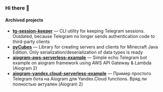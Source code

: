 ### Hi there 👋

#### Archived projects
- **[tg-session-keeper](https://github.com/DavisDmitry/tg-session-keeper)** — CLI utility for keeping Telegram sessions. Outdated, because Telegram no longer sends authentication code to third-party clients
- **[pyCubes](https://github.com/DavisDmitry/pycubes)** — Library for creating servers and clients for Minecraft Java Edition. Only serialization/deserialization of data types is ready
- **[aiogram-aws-serverless-example](https://github.com/DavisDmitry/aiogram-aws-serverless-example)** — Simple echo Telegram bot example on aiogram framework using AWS API Gateway & Lambda (Aiogram 2)
- **[aiogram-yandex.cloud-serverless-example](https://github.com/DavisDmitry/aiogram-yandex.cloud-serverless-example)** — Пример простого Telegram бота на Aiogram для Yandex.Cloud functions. Вряд ли полностью актуален (Aiogram 2)
